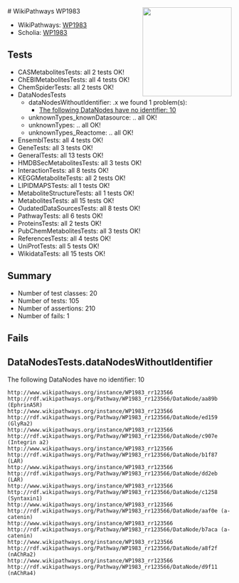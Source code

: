 <img style="float: right; width: 200px" src="https://upload.wikimedia.org/wikipedia/commons/thumb/8/83/Wplogo_with_text_500.png/640px-Wplogo_with_text_500.png" />
# WikiPathways WP1983

* WikiPathways: [WP1983](https://new.wikipathways.org/pathways/WP1983)
* Scholia: [WP1983](https://scholia.toolforge.org/wikipathways/WP1983)
## Tests
* CASMetabolitesTests: all 2 tests OK!
* ChEBIMetabolitesTests: all 4 tests OK!
* ChemSpiderTests: all 2 tests OK!
* DataNodesTests
    * dataNodesWithoutIdentifier: .x we found 1 problem(s):
        * [The following DataNodes have no identifier: 10](#8792c490)
    * unknownTypes_knownDatasource: .. all OK!
    * unknownTypes: .. all OK!
    * unknownTypes_Reactome: .. all OK!
* EnsemblTests: all 4 tests OK!
* GeneTests: all 3 tests OK!
* GeneralTests: all 13 tests OK!
* HMDBSecMetabolitesTests: all 3 tests OK!
* InteractionTests: all 8 tests OK!
* KEGGMetaboliteTests: all 2 tests OK!
* LIPIDMAPSTests: all 1 tests OK!
* MetaboliteStructureTests: all 1 tests OK!
* MetabolitesTests: all 15 tests OK!
* OudatedDataSourcesTests: all 8 tests OK!
* PathwayTests: all 6 tests OK!
* ProteinsTests: all 2 tests OK!
* PubChemMetabolitesTests: all 3 tests OK!
* ReferencesTests: all 4 tests OK!
* UniProtTests: all 5 tests OK!
* WikidataTests: all 15 tests OK!


## Summary

* Number of test classes: 20
* Number of tests: 105
* Number of assertions: 210
* Number of fails: 1

## Fails

<a name="8792c490" />

## DataNodesTests.dataNodesWithoutIdentifier

The following DataNodes have no identifier: 10
```
http://www.wikipathways.org/instance/WP1983_rr123566 http://rdf.wikipathways.org/Pathway/WP1983_rr123566/DataNode/aa89b (EphrinA5R)
http://www.wikipathways.org/instance/WP1983_rr123566 http://rdf.wikipathways.org/Pathway/WP1983_rr123566/DataNode/ed159 (GlyRa2)
http://www.wikipathways.org/instance/WP1983_rr123566 http://rdf.wikipathways.org/Pathway/WP1983_rr123566/DataNode/c907e (Integrin a2)
http://www.wikipathways.org/instance/WP1983_rr123566 http://rdf.wikipathways.org/Pathway/WP1983_rr123566/DataNode/b1f87 (LAR)
http://www.wikipathways.org/instance/WP1983_rr123566 http://rdf.wikipathways.org/Pathway/WP1983_rr123566/DataNode/dd2eb (LAR)
http://www.wikipathways.org/instance/WP1983_rr123566 http://rdf.wikipathways.org/Pathway/WP1983_rr123566/DataNode/c1258 (Syntaxin1)
http://www.wikipathways.org/instance/WP1983_rr123566 http://rdf.wikipathways.org/Pathway/WP1983_rr123566/DataNode/aaf0e (a-catenin)
http://www.wikipathways.org/instance/WP1983_rr123566 http://rdf.wikipathways.org/Pathway/WP1983_rr123566/DataNode/b7aca (a-catenin)
http://www.wikipathways.org/instance/WP1983_rr123566 http://rdf.wikipathways.org/Pathway/WP1983_rr123566/DataNode/a8f2f (nAChRa2)
http://www.wikipathways.org/instance/WP1983_rr123566 http://rdf.wikipathways.org/Pathway/WP1983_rr123566/DataNode/d9f11 (nAChRa4)
```

